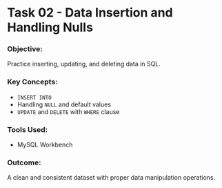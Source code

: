 # Task 02 - Data Insertion and Handling Nulls

### Objective:
Practice inserting, updating, and deleting data in SQL.

### Key Concepts:
- `INSERT INTO`
- Handling `NULL` and default values
- `UPDATE` and `DELETE` with `WHERE` clause

### Tools Used:
- MySQL Workbench

### Outcome:
A clean and consistent dataset with proper data manipulation operations.
